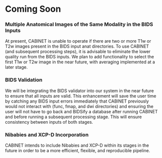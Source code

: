 # Coming Soon

### Multiple Anatomical Images of the Same Modality in the BIDS Inputs

At present, CABINET is unable to operate if there are two or more T1w or T2w images present in the BIDS input anat directories. To use CABINET (and subsequent processing steps), it is advisable to eliminate the lower quality run from the BIDS inputs. We plan to add functionality to select the first T1w or T2w image in the near future, with averaging implemented at a later stage.

### BIDS Validation

We will be integrating the BIDS validator into our system in the near future to ensure that all inputs are valid. This enhancement will save the user time by catching any BIDS input errors immediately that CABINET previously would not interact with (func, fmap, and dwi directories) and ensuring the user will not have to go back and BIDSify a database after running CABINET and before running a subsequent processing stage. This will ensure consistency between inputs of both stages.

### Nibabies and XCP-D Incorporation

CABINET intends to include Nibabies and XCP-D within its stages in the future in order to be a more efficient, flexible, and reproducible pipeline.
